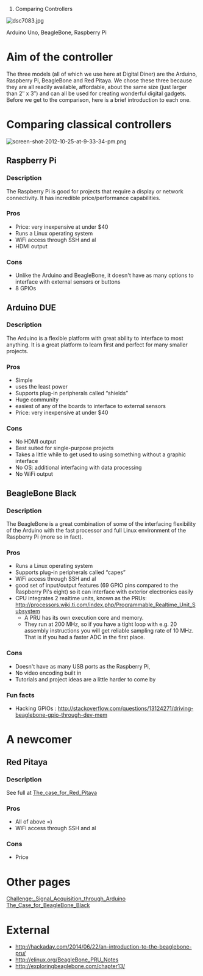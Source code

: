 1.  Comparing Controllers

![](dsc7083.jpg "dsc7083.jpg")

Arduino Uno, BeagleBone, Raspberry Pi

Aim of the controller
=====================

The three models (all of which we use here at Digital Diner) are the
Arduino, Raspberry Pi, BeagleBone and Red Pitaya. We chose these three
because they are all readily available, affordable, about the same size
(just larger than 2″ x 3″) and can all be used for creating wonderful
digital gadgets. Before we get to the comparison, here is a brief
introduction to each one.

Comparing classical controllers
===============================

![](screen-shot-2012-10-25-at-9-33-34-pm.png "screen-shot-2012-10-25-at-9-33-34-pm.png")

Raspberry Pi
------------

### Description

The Raspberry Pi is good for projects that require a display or network
connectivity. It has incredible price/performance capabilities.

### Pros

-   Price: very inexpensive at under \$40
-   Runs a Linux operating system
-   WiFi access through SSH and al
-   HDMI output

### Cons

-   Unlike the Arduino and BeagleBone, it doesn't have as many options
    to interface with external sensors or buttons
-   8 GPIOs

Arduino DUE
-----------

### Description

The Arduino is a flexible platform with great ability to interface to
most anything. It is a great platform to learn first and perfect for
many smaller projects.

### Pros

-   Simple
-   uses the least power
-   Supports plug-in peripherals called “shields”
-   Huge community
-   easiest of any of the boards to interface to external sensors
-   Price: very inexpensive at under \$40

### Cons

-   No HDMI output
-   Best suited for single-purpose projects
-   Takes a little while to get used to using something without a
    graphic interface
-   No OS: additional interfacing with data processing
-   No WiFi output

BeagleBone Black
----------------

### Description

The BeagleBone is a great combination of some of the interfacing
flexibility of the Arduino with the fast processor and full Linux
environment of the Raspberry Pi (more so in fact).

### Pros

-   Runs a Linux operating system
-   Supports plug-in peripherals called “capes”
-   WiFi access through SSH and al
-   good set of input/output features (69 GPIO pins compared to the
    Raspberry Pi's eight) so it can interface with exterior electronics
    easily
-   CPU integrates 2 realtime units, known as the PRUs:
    <http://processors.wiki.ti.com/index.php/Programmable_Realtime_Unit_Subsystem>
    -   A PRU has its own execution core and memory.
    -   They run at 200 MHz, so if you have a tight loop with e.g. 20
        assembly instructions you will get reliable sampling rate of
        10 MHz. That is if you had a faster ADC in the first place.

### Cons

-   Doesn't have as many USB ports as the Raspberry Pi,
-   No video encoding built in
-   Tutorials and project ideas are a little harder to come by

### Fun facts

-   Hacking GPIOs :
    <http://stackoverflow.com/questions/13124271/driving-beaglebone-gpio-through-dev-mem>

A newcomer
==========

Red Pitaya
----------

### Description

See full at
[The\_case\_for\_Red\_Pitaya](The_case_for_Red_Pitaya "wikilink")

### Pros

-   All of above =)
-   WiFi access through SSH and al

### Cons

-   Price

Other pages
===========

<Challenge:_Signal_Acquisition_through_Arduino>
[The\_Case\_for\_BeagleBone\_Black](The_Case_for_BeagleBone_Black "wikilink")

External
========

-   <http://hackaday.com/2014/06/22/an-introduction-to-the-beaglebone-pru/>
-   <http://elinux.org/BeagleBone_PRU_Notes>
-   <http://exploringbeaglebone.com/chapter13/>
